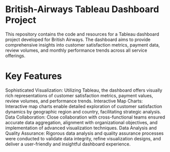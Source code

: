 # British-Airways Tableau Dashboard Project

This repository contains the code and resources for a Tableau dashboard project developed for British Airways. The dashboard aims to provide comprehensive insights into customer satisfaction metrics, payment data, review volumes, and monthly performance trends across all service offerings.

# Key Features
Sophisticated Visualization: Utilizing Tableau, the dashboard offers visually rich representations of customer satisfaction metrics, payment values, review volumes, and performance trends.
Interactive Map Charts: Interactive map charts enable detailed exploration of customer satisfaction dynamics by geographic region and country, facilitating strategic analysis.
Data Collaboration: Close collaboration with cross-functional teams ensured accurate data aggregation, alignment with organizational objectives, and implementation of advanced visualization techniques.
Data Analysis and Quality Assurance: Rigorous data analysis and quality assurance processes were conducted to validate data integrity, refine visualization designs, and deliver a user-friendly and insightful dashboard experience.
